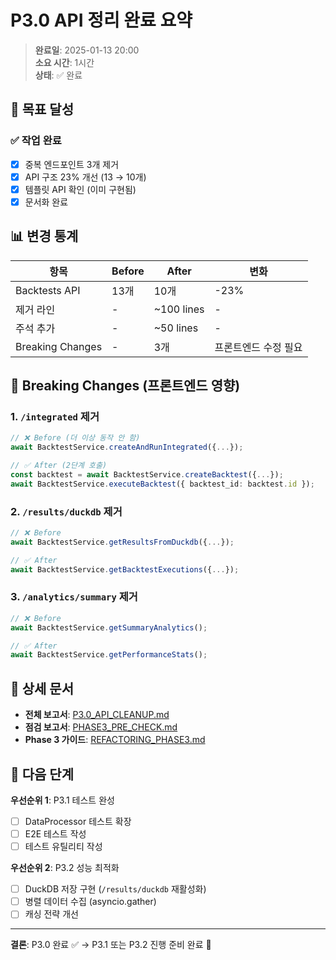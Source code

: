 # P3.0 API 정리 완료 요약

> **완료일**: 2025-01-13 20:00  
> **소요 시간**: 1시간  
> **상태**: ✅ 완료

## 🎯 목표 달성

### ✅ 작업 완료

- [x] 중복 엔드포인트 3개 제거
- [x] API 구조 23% 개선 (13 → 10개)
- [x] 템플릿 API 확인 (이미 구현됨)
- [x] 문서화 완료

## 📊 변경 통계

| 항목             | Before | After      | 변화                 |
| ---------------- | ------ | ---------- | -------------------- |
| Backtests API    | 13개   | 10개       | -23%                 |
| 제거 라인        | -      | ~100 lines | -                    |
| 주석 추가        | -      | ~50 lines  | -                    |
| Breaking Changes | -      | 3개        | 프론트엔드 수정 필요 |

## 🔴 Breaking Changes (프론트엔드 영향)

### 1. `/integrated` 제거

```typescript
// ❌ Before (더 이상 동작 안 함)
await BacktestService.createAndRunIntegrated({...});

// ✅ After (2단계 호출)
const backtest = await BacktestService.createBacktest({...});
await BacktestService.executeBacktest({ backtest_id: backtest.id });
```

### 2. `/results/duckdb` 제거

```typescript
// ❌ Before
await BacktestService.getResultsFromDuckdb({...});

// ✅ After
await BacktestService.getBacktestExecutions({...});
```

### 3. `/analytics/summary` 제거

```typescript
// ❌ Before
await BacktestService.getSummaryAnalytics();

// ✅ After
await BacktestService.getPerformanceStats();
```

## 📝 상세 문서

- **전체 보고서**: [P3.0_API_CLEANUP.md](./P3.0_API_CLEANUP.md)
- **점검 보고서**: [PHASE3_PRE_CHECK.md](./PHASE3_PRE_CHECK.md)
- **Phase 3 가이드**: [REFACTORING_PHASE3.md](./REFACTORING_PHASE3.md)

## 🚀 다음 단계

**우선순위 1**: P3.1 테스트 완성

- [ ] DataProcessor 테스트 확장
- [ ] E2E 테스트 작성
- [ ] 테스트 유틸리티 작성

**우선순위 2**: P3.2 성능 최적화

- [ ] DuckDB 저장 구현 (`/results/duckdb` 재활성화)
- [ ] 병렬 데이터 수집 (asyncio.gather)
- [ ] 캐싱 전략 개선

---

**결론**: P3.0 완료 ✅ → P3.1 또는 P3.2 진행 준비 완료 🚀
